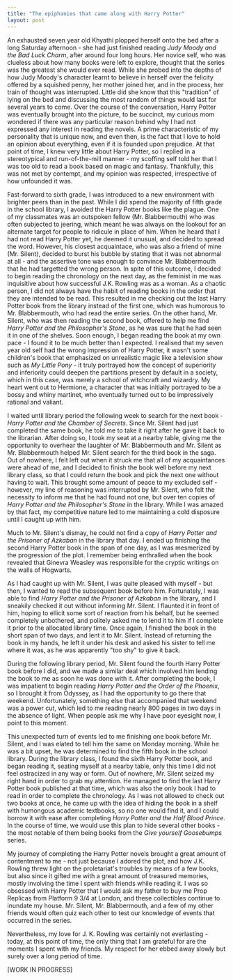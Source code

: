 ```yaml
---
title: "The epiphanies that came along with Harry Potter"
layout: post
---
```


An exhausted seven year old Khyathi plopped herself onto the bed after a long Saturday afternoon - she had just finished reading *Judy Moody and the Bad Luck Charm*, after around four long hours. Her novice self, who was clueless about how many books were left to explore, thought that the series was the greatest she would ever read. While she probed into the depths of how Judy Moody's character learnt to believe in herself over the felicity offered by a squished penny, her mother joined her, and in the process, her train of thought was interrupted. Little did she know that this "tradition" of lying on the bed and discussing the most random of things would last for several years to come. Over the course of the conversation, Harry Potter was eventually brought into the picture, to be succinct, my curious mom wondered if there was any particular reason behind why I had not expressed any interest in reading the novels. A prime characteristic of my personality that is unique now, and even then, is the fact that I love to hold an opinion about everything, even if it is founded upon prejudice. At that point of time, I knew very little about Harry Potter, so I replied in a stereotypical and run-of-the-mill manner - my scoffing self told her that I was too old to read a book based on magic and fantasy. Thankfully, this was not met by contempt, and my opinion was respected, irrespective of how unfounded it was.

Fast-forward to sixth grade, I was introduced to a new environment with brighter peers than in the past. While I did spend the majority of fifth grade in the school library, I avoided the Harry Potter books like the plague. One of my classmates was an outspoken fellow (Mr. Blabbermouth) who was often subjected to jeering, which meant he was always on the lookout for an alternate target for people to ridicule in place of him. When he heard that I had not read Harry Potter yet, he deemed it unusual, and decided to spread the word. However, his closest acquaintace, who was also a friend of mine (Mr. Silent), decided to burst his bubble by stating that it was not abnormal at all - and the assertive tone was enough to convince Mr. Blabbermouth that he had targetted the wrong person. In spite of this outcome, I decided to begin reading the chronology on the next day, as the feminist in me was inquisitive about how successful J.K. Rowling was as a woman. As a chaotic person, I did not always have the habit of reading books in the order that they are intended to be read. This resulted in me checking out the last Harry Potter book from the library instead of the first one, which was humorous to Mr. Blabbermouth, who had read the entire series. On the other hand, Mr. Silent, who was then reading the second book, offered to help me find *Harry Potter and the Philosopher's Stone*, as he was sure that he had seen it in one of the shelves. Soon enough, I began reading the book at my own pace - I found it to be much better than I expected. I realised that my seven year old self had the wrong impression of Harry Potter, it wasn't some children's book that emphasized on unrealistic magic like a television show such as *My Little Pony* - it truly portrayed how the concept of superiority and inferiority could deepen the partitions present by default in a society, which in this case, was merely a school of witchcraft and wizardry. My heart went out to Hermione, a character that was initially portrayed to be a bossy and whiny martinet, who eventually turned out to be impressively rational and valiant. 

I waited until library period the following week to search for the next book - *Harry Potter and the Chamber of Secrets*. Since Mr. Silent had just completed the same book, he told me to take it right after he gave it back to the librarian. After doing so, I took my seat at a nearby table, giving me the opportunity to overhear the laughter of Mr. Blabbermouth and Mr. Silent as Mr. Blabbermouth helped Mr. Silent search for the third book in the saga. Out of nowhere, I felt left out when it struck me that all of my acquaintances were ahead of me, and I decided to finish the book well before my next library class, so that I could return the book and pick the next one without having to wait. This brought some amount of peace to my excluded self - however, my line of reasoning was interrupted by Mr. Silent, who felt the necessity to inform me that he had found not one, but over ten copies of *Harry Potter and the Philosopher's Stone* in the library. While I was amazed by that fact, my competitive nature led to me maintaining a cold disposure until I caught up with him. 

Much to Mr. Silent's dismay, he could not find a copy of *Harry Potter and the Prisoner of Azkaban* in the library that day. I ended up finishing the second Harry Potter book in the span of one day, as I was mesmerized by the progression of the plot. I remember being enthralled when the book revealed that Ginevra Weasley was responsible for the cryptic writings on the walls of Hogwarts. 

As I had caught up with Mr. Silent, I was quite pleased with myself - but then, I wanted to read the subsequent book before him. Fortunately, I was able to find *Harry Potter and the Prisoner of Azkaban* in the library, and I sneakily checked it out without informing Mr. Silent. I flaunted it in front of him, hoping to ellicit some sort of reaction from his behalf, but he seemed completely unbothered, and politely asked me to lend it to him if I complete it prior to the allocated library time. Once again, I finished the book in the short span of two days, and lent it to Mr. Silent. Instead of returning the book in my hands, he left it under his desk and asked his sister to tell me where it was, as he was apparently "too shy" to give it back. 

During the following library period, Mr. Silent found the fourth Harry Potter book before I did, and we made a similar deal which involved him lending the book to me as soon he was done with it. After completing the book, I was impatient to begin reading *Harry Potter and the Order of the Phoenix*, so I brought it from Odyssey, as I had the opportunity to go there that weekend. Unfortunately, something else that accompanied that weekend was a power cut, which led to me reading nearly 800 pages in two days in the absence of light. When people ask me why I have poor eyesight now, I point to this moment. 

This unexpected turn of events led to me finishing one book before Mr. Silent, and I was elated to tell him the same on Monday morning. While he was a bit upset, he was determined to find the fifth book in the school library. During the library class, I found the sixth Harry Potter book, and began reading it, seating myself at a nearby table, only this time I did not feel ostracized in any way or form. Out of nowhere, Mr. Silent seized my right hand in order to grab my attention. He managed to find the last Harry Potter book published at that time, which was also the only book I had to read in order to complete the chronology. As I was not allowed to check out two books at once, he came up with the idea of hiding the book in a shelf with humongous academic textbooks, so no one would find it, and I could borrow it with ease after completing *Harry Potter and the Half Blood Prince*. In the course of time, we would use this plan to hide several other books - the most notable of them being books from the *Give yourself Goosebumps* series.

My journey of completing the Harry Potter novels brought a great amount of contentment to me - not just because I adored the plot, and how J.K. Rowling threw light on the proletariat's troubles by means of a few books, but also since it gifted me with a great amount of treasured memories, mostly involving the time I spent with friends while reading it. I was so obsessed with Harry Potter that I would ask my father to buy me Prop Replicas from Platform 9 3/4 at London, and these collectibles continue to inundate my house. Mr. Silent, Mr. Blabbermouth, and a few of my other friends would often quiz each other to test our knowledge of events that occurred in the series. 

Nevertheless, my love for J. K. Rowling was certainly not everlasting - today, at this point of time, the only thing that I am grateful for are the moments I spent with my friends. My respect for her ebbed away slowly but surely over a long period of time.

[WORK IN PROGRESS]





